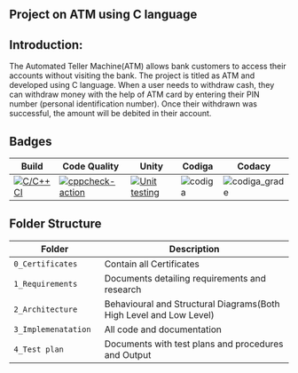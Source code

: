 ## Project on ATM using C language
## Introduction:

 The Automated Teller Machine(ATM) allows bank customers to access their accounts without visiting the bank. The project is titled as ATM  and developed using C language.
 When a user needs to withdraw cash, they can withdraw money with the help of ATM card by  entering their PIN number (personal identification number). Once their withdrawn was successful, the amount will be debited in their account.

## Badges

Build | Code Quality | Unity | Codiga | Codacy
------|----------|-------|--------------|-------
[![C/C++ CI](https://github.com/siddharth11801843/M1_ATM/actions/workflows/c-build.yml/badge.svg)](https://github.com/siddharth11801843/M1_ATM/actions/workflows/c-build.yml) | [![cppcheck-action](https://github.com/siddharth11801843/M1_ATM/actions/workflows/cppcheck.yml/badge.svg)](https://github.com/siddharth11801843/M1_ATM/actions/workflows/cppcheck.yml) | [![Unit testing](https://github.com/siddharth11801843/M1_ATM/actions/workflows/unit-test.yml/badge.svg)](https://github.com/siddharth11801843/M1_ATM/actions/workflows/unit-test.yml) | ![codiga](https://api.codiga.io/project/32463/score/svg) |  ![codiga_grade](https://api.codiga.io/project/32463/status/svg)

## Folder Structure
Folder                   | Description
-------------------------| ---------------------------------------
`0_Certificates`         | Contain all Certificates
`1_Requirements`         | Documents detailing requirements and research
`2_Architecture     `    | Behavioural and Structural Diagrams(Both High Level and Low Level)
`3_Implemenatation `     | All code and documentation
`4_Test plan     `       | Documents with test plans and procedures and Output
